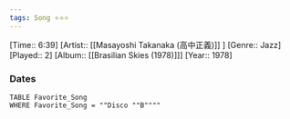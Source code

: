 ```yaml
---
tags: Song ⭐⭐⭐ 
---
```

[Time:: 6:39]
[Artist:: [[Masayoshi Takanaka (高中正義)]] ]
[Genre:: Jazz]
[Played:: 2]
[Album:: [[Brasilian Skies (1978)]]]
[Year:: 1978]
### Dates
````dataview
TABLE Favorite_Song
WHERE Favorite_Song = ""Disco ""B""""
````